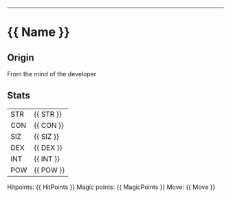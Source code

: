 ---
# {{ Name }}

## Origin

From the mind of the developer

## Stats

|     |           |
|-----|-----------|
| STR | {{ STR }} |
| CON | {{ CON }} |
| SIZ | {{ SIZ }} |
| DEX | {{ DEX }} |
| INT | {{ INT }} |
| POW | {{ POW }} |

Hitpoints: {{ HitPoints }}
Magic points: {{ MagicPoints }}
Move: {{ Move }}
